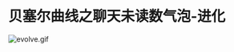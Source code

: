 # 贝塞尔曲线之聊天未读数气泡-进化

![evolve.gif]( http://upload-images.jianshu.io/upload_images/2675412-22b186621e771881.gif?imageMogr2/auto-orient/strip%7CimageView2/2/w/1240 )